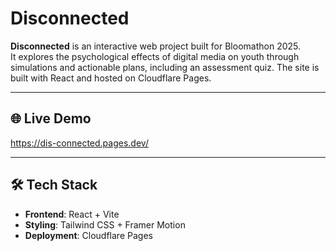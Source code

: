 # Disconnected

**Disconnected** is an interactive web project built for Bloomathon 2025.  
It explores the psychological effects of digital media on youth through simulations and actionable plans, including an assessment quiz.
The site is built with React and hosted on Cloudflare Pages.  

---
## 🌐 Live Demo

https://dis-connected.pages.dev/

---
## 🛠 Tech Stack

- **Frontend**: React + Vite  
- **Styling**: Tailwind CSS + Framer Motion  
- **Deployment**: Cloudflare Pages 
